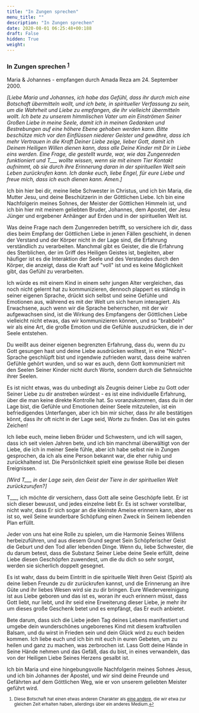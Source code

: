 ```yaml
---
title: "In Zungen sprechen"
menu_title: ""
description: "In Zungen sprechen"
date: 2020-08-01 06:25:48+00:188
draft: False
hidden: True
weight:
---
```

### In Zungen sprechen <sup id="a1">[1](#f1)</sup>

Maria & Johannes - empfangen durch Amada Reza am 24. September 2000.

*[Liebe Maria und Johannes, ich habe das Gefühl, dass ihr durch mich eine Botschaft übermitteln wollt, und ich bete, in spiritueller Verfassung zu sein, um die Wahrheit und Liebe zu empfangen, die ihr vielleicht übermitteln wollt. Ich bete zu unserem himmlischen Vater um ein Einströmen Seiner Großen Liebe in meine Seele, damit ich in meinen Gedanken und Bestrebungen auf eine höhere Ebene gehoben werden kann. Bitte beschütze mich vor den Einflüssen niederer Geister und gewähre, dass ich mehr Vertrauen in die Kraft Deiner Liebe zeige, lieber Gott, damit ich Deinem Heiligen Willen dienen kann, dass alle Deine Kinder mit Dir in Liebe eins werden. Eine Frage, die gestellt wurde, war, wie das Zungenreden funktioniert und T___ wollte wissen, wenn sie mit einem Tier Kontakt aufnimmt, ob sie durch ihre Erinnerung daran in der spirituellen Welt sein Leben zurückrufen kann. Ich danke euch, liebe Engel, für eure Liebe und freue mich, dass ich euch dienen kann. Amen.]*

Ich bin hier bei dir, meine liebe Schwester in Christus, und ich bin Maria, die Mutter Jesu, und deine Beschützerin in der Göttlichen Liebe. Ich bin eine Nachfolgerin meines Sohnes, der Meister der Göttlichen Himmeln ist, und ich bin hier mit meinem geliebten Bruder, Johannes, dem Apostel, der Jesu Jünger und ergebener Anhänger auf Erden und in der spirituellen Welt ist.

Was deine Frage nach dem Zungenreden betrifft, so versichere ich dir, dass dies beim Empfang der Göttlichen Liebe in jenen Fällen geschieht, in denen der Verstand und der Körper nicht in der Lage sind, die Erfahrung verständlich zu verarbeiten. Manchmal gibt es Geister, die die Erfahrung des Sterblichen, der im Griff des Heiligen Geistes ist, begleiten, aber häufiger ist es die Interaktion der Seele und des Verstandes durch den Körper, die anzeigt, dass die Kraft auf "voll" ist und es keine Möglichkeit gibt, das Gefühl zu verarbeiten.

Ich würde es mit einem Kind in einem sehr jungen Alter vergleichen, das noch nicht gelernt hat zu kommunizieren, dennoch plappert es ständig in seiner eigenen Sprache, drückt sich selbst und seine Gefühle und Emotionen aus, während es mit der Welt um sich herum interagiert. Als Erwachsene, auch wenn wir die Sprache beherrschen, mit der wir aufgewachsen sind, ist die Wirkung des Empfangens der Göttlichen Liebe vielleicht nicht etwas, das wir kommunizieren können, und so "brabbeln" wir als eine Art, die große Emotion und die Gefühle auszudrücken, die in der Seele entstehen.

Du weißt aus deiner eigenen begrenzten Erfahrung, dass du, wenn du zu Gott gesungen hast und deine Liebe ausdrücken wolltest, in eine "Nicht"-Sprache geschlüpft bist und irgendwie zufrieden warst, dass deine wahren Gefühle gehört wurden, und so war es auch, denn Gott kommuniziert mit den Seelen Seiner Kinder nicht durch Worte, sondern durch die Sehnsüchte ihrer Seelen.

Es ist nicht etwas, was du unbedingt als Zeugnis deiner Liebe zu Gott oder Seiner Liebe zu dir anstreben würdest - es ist eine individuelle Erfahrung, über die man keine direkte Kontrolle hat. So voranzukommen, dass du in der Lage bist, die Gefühle und Emotionen deiner Seele mitzuteilen, ist ein befriedigendes Unterfangen, aber ich bin mir sicher, dass ihr alle bestätigen könnt, dass ihr oft nicht in der Lage seid, Worte zu finden. Das ist ein gutes Zeichen!

Ich liebe euch, meine lieben Brüder und Schwestern, und ich will sagen, dass ich seit vielen Jahren bete, und ich bin manchmal überwältigt von der Liebe, die ich in meiner Seele fühle, aber ich habe selbst nie in Zungen gesprochen, da ich als eine Person bekannt war, die eher ruhig und zurückhaltend ist. Die Persönlichkeit spielt eine gewisse Rolle bei diesen Ereignissen.

*[Wird T___ in der Lage sein, den Geist der Tiere in der spirituellen Welt zurückzurufen?]*

T___, ich möchte dir versichern, dass Gott alle seine Geschöpfe liebt. Er ist sich dieser bewusst, und jedes einzelne liebt Er. Es ist schwer vorstellbar, nicht wahr, dass Er sich sogar an die kleinste Ameise erinnern kann, aber es ist so, weil Seine wunderbare Schöpfung einen Zweck in Seinem liebenden Plan erfüllt.

Jeder von uns hat eine Rolle zu spielen, um die Harmonie Seines Willens herbeizuführen, und aus diesem Grund segnet Sein Schöpferischer Geist die Geburt und den Tod aller lebenden Dinge. Wenn du, liebe Schwester, die du darum betest, dass die Substanz Seiner Liebe deine Seele erfüllt, deine Liebe diesen Geschöpfen zuwendest, um die du dich so sehr sorgst, werden sie sicherlich doppelt gesegnet.

Es ist wahr, dass du beim Eintritt in die spirituelle Welt ihren Geist (Spirit) als deine lieben Freunde zu dir zurückrufen kannst, und die Erinnerung an ihre Güte und ihr liebes Wesen wird sie zu dir bringen. Eure Wiedervereinigung ist aus Liebe geboren und das ist es, woran ihr euch erinnern müsst, dass Gott liebt, nur liebt, und ihr seid eine Erweiterung dieser Liebe, je mehr ihr um dieses große Geschenk betet und es empfängt, das Er euch anbietet.

Bete darum, dass sich die Liebe jeden Tag deines Lebens manifestiert und umgebe dein wunderschönes ungeborenes Kind mit diesem kraftvollen Balsam, und du wirst in Frieden sein und dein Glück wird zu euch beiden kommen. Ich liebe euch und ich bin mit euch in euren Gebeten, um zu heilen und ganz zu machen, was zerbrochen ist. Lass Gott deine Hände in Seine Hände nehmen und das Gefäß, das du bist, in eines verwandeln, das von der Heiligen Liebe Seines Herzens gesalbt ist.

Ich bin Maria und eine hingebungsvolle Nachfolgerin meines Sohnes Jesus, und ich bin Johannes der Apostel, und wir sind deine Freunde und Gefährten auf dem Göttlichen Weg, wie er von unserem geliebten Meister geführt wird.
<small>

1. <large id="f1"> Diese Botschaft hat einen etwas anderen Charakter als [eine andere](/aktuelle-botschaften/aktuelle-botschaften-in-reihenfolge-des-datums/aktuelle-botschaften-2000/in-zungen-sprechen-ks-andreas-4-september-2000/), die wir etwa zur gleichen Zeit erhalten haben, allerdings über ein anderes Medium.[↩](#a1)
